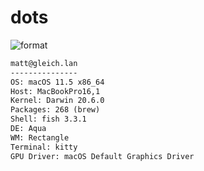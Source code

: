 
# dots

![format](https://github.com/gleich/dots/workflows/format/badge.svg)

```txt
matt@gleich.lan 
--------------- 
OS: macOS 11.5 x86_64 
Host: MacBookPro16,1 
Kernel: Darwin 20.6.0 
Packages: 268 (brew) 
Shell: fish 3.3.1 
DE: Aqua 
WM: Rectangle 
Terminal: kitty 
GPU Driver: macOS Default Graphics Driver 
```
